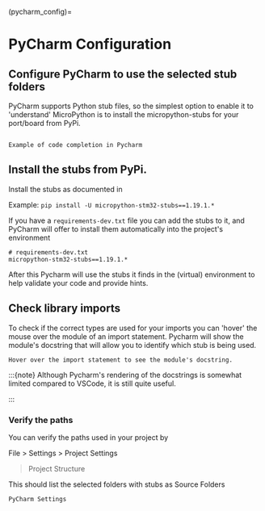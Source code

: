 (pycharm_config)=
# PyCharm Configuration

## Configure PyCharm to use the selected stub folders

PyCharm supports Python stub files, so the simplest option to enable it to 'understand' MicroPython is to install the micropython-stubs for your port/board from PyPi.  

```{figure} img/pycharm-completion-2.png

Example of code completion in Pycharm
```
<!-- TODO : Add GIF with some additional samples -->
## Install the stubs from PyPi.

Install the stubs as documented in [](project:#install-stubs)

Example: `pip install -U micropython-stm32-stubs==1.19.1.*`

If you have a `requirements-dev.txt` file you can add the stubs to it, and PyCharm will offer to install them automatically into the project's environment

```text
# requirements-dev.txt
micropython-stm32-stubs==1.19.1.*
```

After this Pycharm will use the stubs it finds in the (virtual) environment to help validate your code and provide hints.

## Check library imports

To check if the correct types are used for your imports you can 'hover' the mouse over the module of an import statement. 
Pycharm will show the module's docstring that will allow you to identify which stub is being used.

```{figure} img/pycharm-import.png
Hover over the import statement to see the module's docstring.
```

:::{note}
Although Pycharm's rendering of the docstrings is somewhat limited compared to VSCode, it  is still quite useful.
<!-- todo: explain what the limitations are -->
:::



### Verify the paths

You can verify the paths used in your project by 

File > Settings > Project Settings 

> Project Structure 

This should list the selected folders with stubs as Source Folders  

```{figure} img/pycharm-settings.png
PyCharm Settings
```	
